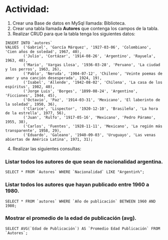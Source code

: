 # Actividad:

1. Crear una Base de datos en MySql llamada: Biblioteca.
2. Crear una tabla llamada **Autores** que contenga los campos de la tabla.
3. Realizar CRUD para que la tabla tenga los siguientes datos:

```
INSERT INTO `autores`
VALUES  ('Gabriel', 'García Márquez', '1927-03-06', 'Colombiano', 'Cien años de soledad', 1967, 40),
        ('Julio', 'Cortázar', '1914-08-26', 'Argentino', 'Rayuela', 1963, 48),
        ('Mario', 'Vargas Llosa', '1936-03-28', 'Peruano', 'La ciudad y los perros', 1963, 26),
        ('Pablo', 'Neruda', '1904-07-12', 'Chileno', 'Veinte poemas de amor y una canción desesperada', 1924, 19),
        ('Isabel', 'Allende', '1942-08-02', 'Chilena', 'La casa de los espíritus', 1982, 40),
        ('Jorge Luis', 'Borges', '1899-08-24', 'Argentino', 'Ficciones', 1944, 45),
        ('Octavio', 'Paz', '1914-03-31', 'Mexicano', 'El laberinto de la soledad', 1950, 36),
        ('Clarice', 'Lispector', '1920-12-10', 'Brasileña', 'La hora de la estrella', 1977, 56),
        ('Juan', 'Rulfo', '1917-05-16', 'Mexicano', 'Pedro Páramo', 1955, 38),
        ('Carlos', 'Fuentes', '1928-11-11', 'Mexicano', 'La región más transparente', 1958, 29),
        ('Eduardo', 'Galeano', '1940-09-03', 'Uruguayo', 'Las venas abiertas de América Latina', 1971, 31);

```

4. Realizar las siguientes consultas:
  
### Listar todos los autores de que sean de nacionalidad argentina.

```
SELECT * FROM `Autores` WHERE `Nacionalidad` LIKE "Argentin%";
```

### Listar todos los autores que hayan publicado entre 1960 a 1980.

```
SELECT * FROM `autores` WHERE `Año de publicación` BETWEEN 1960 AND 1980;
```

### Mostrar el promedio de la edad de publicación (avg).

```
SELECT AVG(`Edad de Publicación`) AS `Promedio Edad Publicación` FROM `Autores`;
```
